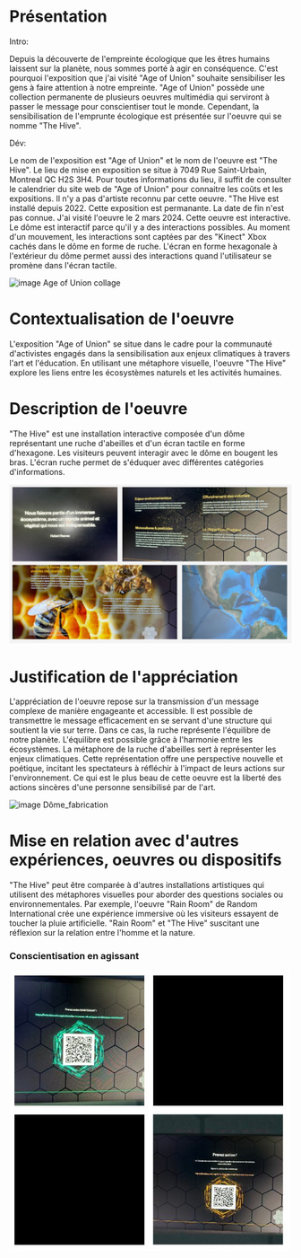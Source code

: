 # Présentation
Intro:

Depuis la découverte de l'empreinte écologique que les êtres humains laissent sur la planète, nous sommes porté à agir en conséquence. C'est pourquoi l'exposition que j'ai visité "Age of Union" souhaite sensibiliser les gens à faire attention à notre empreinte. "Age of Union" possède une collection permanente de plusieurs oeuvres multimédia qui serviront à passer le message pour conscientiser tout le monde. Cependant, la sensibilisation de l'emprunte écologique est présentée sur l'oeuvre qui se nomme "The Hive".

Dév:

Le nom de l'exposition est "Age of Union" et le nom de l'oeuvre est "The Hive". Le lieu de mise en exposition se situe à 7049 Rue Saint-Urbain, Montreal QC H2S 3H4. Pour toutes informations du lieu, il suffit de consulter le calendrier du site web de "Age of Union" pour connaitre les coûts et les expositions. Il n'y a pas d'artiste reconnu par cette oeuvre. "The Hive est installé depuis 2022. Cette exposition est permanante. La date de fin n'est pas connue. J'ai visité l'oeuvre le 2 mars 2024. Cette oeuvre est interactive. Le dôme est interactif parce qu'il y a des interactions possibles. Au moment d'un mouvement, les interactions sont captées par des "Kinect" Xbox cachés dans le dôme en forme de ruche. L'écran en forme hexagonale à l'extérieur du dôme permet aussi des interactions quand l'utilisateur se promène dans l'écran tactile. 



![image Age of Union collage](Medias/Age_of_Union_présentation.jpg)

# Contextualisation de l'oeuvre
L'exposition "Age of Union" se situe dans le cadre pour la communauté d'activistes engagés dans la sensibilisation aux enjeux climatiques à travers l'art et l'éducation. En utilisant une métaphore visuelle, l'oeuvre "The Hive" explore les liens entre les écosystèmes naturels et les activités humaines.

# Description de l'oeuvre
"The Hive" est une installation interactive composée d'un dôme représentant une ruche d'abeilles et d'un écran tactile en forme d'hexagone. Les visiteurs peuvent interagir avec le dôme en bougent les bras. L'écran ruche permet de s'éduquer avec différentes catégories d'informations.

![image Lien ruche](Medias/Ecran_ruche_lien_abeilles.jpg)


# Justification de l'appréciation
L'appréciation de l'oeuvre repose sur la transmission d'un message complexe de manière engageante et accessible. Il est possible de transmettre le message efficacement en se servant d'une structure qui soutient la vie sur terre. Dans ce cas, la ruche représente l'équilibre de notre planète. L'équilibre est possible grâce à l'harmonie entre les écosystèmes. La métaphore de la ruche d'abeilles sert à représenter les enjeux climatiques. Cette représentation offre une perspective nouvelle et poétique, incitant les spectateurs à réfléchir à l'impact de leurs actions sur l'environnement. Ce qui est le plus beau de cette oeuvre est la liberté des actions sincères d'une personne sensibilisé par de l'art.

![image Dôme_fabrication](Medias/Dôme_fabrication.jpg)

# Mise en relation avec d'autres expériences, oeuvres ou dispositifs
"The Hive" peut être comparée à d'autres installations artistiques qui utilisent des métaphores visuelles pour aborder des questions sociales ou environnementales. Par exemple, l'oeuvre "Rain Room" de Random International crée une expérience immersive où les visiteurs essayent de toucher la pluie artificielle. "Rain Room" et "The Hive" suscitant une réflexion sur la relation entre l'homme et la nature.


### Conscientisation en agissant
![image Qr](Medias/The_Hive_conscientiser_action.jpg)



